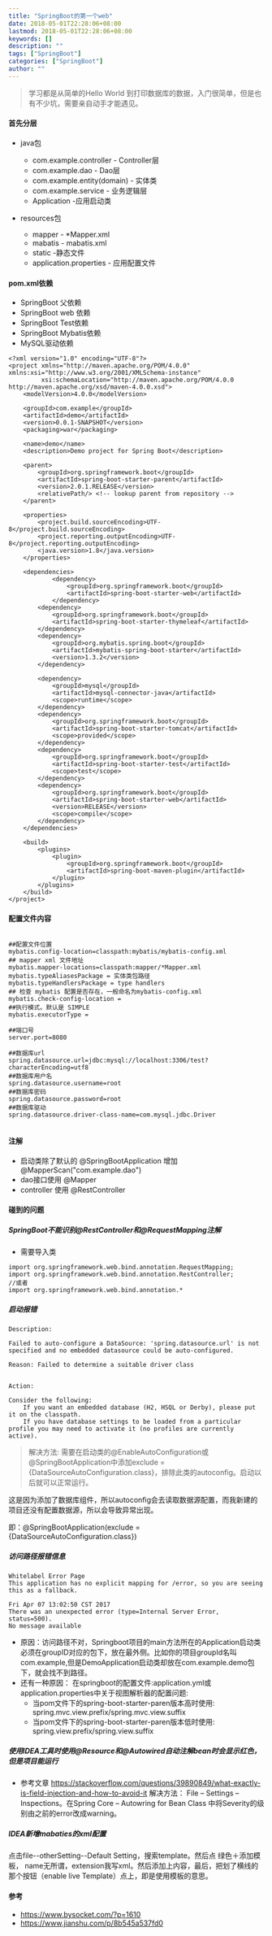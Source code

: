 ```yaml
---
title: "SpringBoot的第一个web"
date: 2018-05-01T22:28:06+08:00
lastmod: 2018-05-01T22:28:06+08:00
keywords: []
description: ""
tags: ["SpringBoot"]
categories: ["SpringBoot"]
author: ""
---
```

> 学习都是从简单的Hello World 到打印数据库的数据，入门很简单，但是也有不少坑，需要亲自动手才能遇见。

#### 首先分层

* java包
    * com.example.controller - Controller层
    * com.example.dao - Dao层
    * com.example.entity(domain) - 实体类
    * com.example.service - 业务逻辑层
    * Application -应用启动类

* resources包
    * mapper - *Mapper.xml
    * mabatis - mabatis.xml
    * static -静态文件
    * application.properties - 应用配置文件

#### pom.xml依赖
* SpringBoot 父依赖
* SpringBoot web 依赖
* SpringBoot Test依赖
* SpringBoot Mybatis依赖
* MySQL驱动依赖

```
<?xml version="1.0" encoding="UTF-8"?>
<project xmlns="http://maven.apache.org/POM/4.0.0" xmlns:xsi="http://www.w3.org/2001/XMLSchema-instance"
         xsi:schemaLocation="http://maven.apache.org/POM/4.0.0 http://maven.apache.org/xsd/maven-4.0.0.xsd">
    <modelVersion>4.0.0</modelVersion>

    <groupId>com.example</groupId>
    <artifactId>demo</artifactId>
    <version>0.0.1-SNAPSHOT</version>
    <packaging>war</packaging>

    <name>demo</name>
    <description>Demo project for Spring Boot</description>

    <parent>
        <groupId>org.springframework.boot</groupId>
        <artifactId>spring-boot-starter-parent</artifactId>
        <version>2.0.1.RELEASE</version>
        <relativePath/> <!-- lookup parent from repository -->
    </parent>

    <properties>
        <project.build.sourceEncoding>UTF-8</project.build.sourceEncoding>
        <project.reporting.outputEncoding>UTF-8</project.reporting.outputEncoding>
        <java.version>1.8</java.version>
    </properties>

    <dependencies>
            <dependency>
                <groupId>org.springframework.boot</groupId>
                <artifactId>spring-boot-starter-web</artifactId>
            </dependency>
        <dependency>
            <groupId>org.springframework.boot</groupId>
            <artifactId>spring-boot-starter-thymeleaf</artifactId>
        </dependency>
        <dependency>
            <groupId>org.mybatis.spring.boot</groupId>
            <artifactId>mybatis-spring-boot-starter</artifactId>
            <version>1.3.2</version>
        </dependency>

        <dependency>
            <groupId>mysql</groupId>
            <artifactId>mysql-connector-java</artifactId>
            <scope>runtime</scope>
        </dependency>
        <dependency>
            <groupId>org.springframework.boot</groupId>
            <artifactId>spring-boot-starter-tomcat</artifactId>
            <scope>provided</scope>
        </dependency>
        <dependency>
            <groupId>org.springframework.boot</groupId>
            <artifactId>spring-boot-starter-test</artifactId>
            <scope>test</scope>
        </dependency>
        <dependency>
            <groupId>org.springframework.boot</groupId>
            <artifactId>spring-boot-starter-web</artifactId>
            <version>RELEASE</version>
            <scope>compile</scope>
        </dependency>
    </dependencies>

    <build>
        <plugins>
            <plugin>
                <groupId>org.springframework.boot</groupId>
                <artifactId>spring-boot-maven-plugin</artifactId>
            </plugin>
        </plugins>
    </build>
</project>

```


#### 配置文件内容

```

##配置文件位置
mybatis.config-location=classpath:mybatis/mybatis-config.xml
## mapper xml 文件地址
mybatis.mapper-locations=classpath:mapper/*Mapper.xml
mybatis.typeAliasesPackage = 实体类包路径
mybatis.typeHandlersPackage = type handlers 
## 检查 mybatis 配置是否存在，一般命名为mybatis-config.xml
mybatis.check-config-location = 
##执行模式。默认是 SIMPLE
mybatis.executorType = 

##端口号
server.port=8080

##数据库url
spring.datasource.url=jdbc:mysql://localhost:3306/test?characterEncoding=utf8
##数据库用户名
spring.datasource.username=root
##数据库密码
spring.datasource.password=root
##数据库驱动
spring.datasource.driver-class-name=com.mysql.jdbc.Driver


```

#### 注解
* 启动类除了默认的 @SpringBootApplication 增加 @MapperScan("com.example.dao")
* dao接口使用 @Mapper
* controller 使用 @RestController

#### 碰到的问题
##### SpringBoot不能识别@RestController和@RequestMapping注解

* 需要导入类
 
```
import org.springframework.web.bind.annotation.RequestMapping;
import org.springframework.web.bind.annotation.RestController;
//或者
import org.springframework.web.bind.annotation.*
```

##### 启动报错

```
Description:

Failed to auto-configure a DataSource: 'spring.datasource.url' is not specified and no embedded datasource could be auto-configured.

Reason: Failed to determine a suitable driver class


Action:

Consider the following:
    If you want an embedded database (H2, HSQL or Derby), please put it on the classpath.
    If you have database settings to be loaded from a particular profile you may need to activate it (no profiles are currently active).

```

>解决方法:
     需要在启动类的@EnableAutoConfiguration或@SpringBootApplication中添加exclude ={DataSourceAutoConfiguration.class}，排除此类的autoconfig。启动以后就可以正常运行。

这是因为添加了数据库组件，所以autoconfig会去读取数据源配置，而我新建的项目还没有配置数据源，所以会导致异常出现。

即：@SpringBootApplication(exclude = {DataSourceAutoConfiguration.class})



##### 访问路径报错信息

```
Whitelabel Error Page
This application has no explicit mapping for /error, so you are seeing this as a fallback.

Fri Apr 07 13:02:50 CST 2017
There was an unexpected error (type=Internal Server Error, status=500).
No message available
```

 * 原因：访问路径不对，Springboot项目的main方法所在的Application启动类必须在groupID对应的包下，放在最外侧。比如你的项目groupId名叫com.example,但是DemoApplication启动类却放在com.example.demo包下，就会找不到路径。
 * 还有一种原因：
在springboot的配置文件:application.yml或application.properties中关于视图解析器的配置问题: 
    * 当pom文件下的spring-boot-starter-paren版本高时使用: 
spring.mvc.view.prefix/spring.mvc.view.suffix 
    * 当pom文件下的spring-boot-starter-paren版本低时使用: 
spring.view.prefix/spring.view.suffix

##### 使用IDEA工具时使用@Resource和@Autowired自动注解bean时会显示红色，但是项目能运行 
*  参考文章 https://stackoverflow.com/questions/39890849/what-exactly-is-field-injection-and-how-to-avoid-it
 解决方法： 
File – Settings – Inspections。在Spring Core – Autowring for Bean Class 中将Severity的级别由之前的error改成warning。

##### IDEA新增mabaties的xml配置
点击file--otherSetting--Default Setting，搜索template。然后点 绿色＋添加模板， name无所谓，extension我写xml。然后添加上内容，最后，把划了横线的那个按钮（enable live Template）点上，即是使用模板的意思。

#### 参考
* https://www.bysocket.com/?p=1610
* https://www.jianshu.com/p/8b545a537fd0
